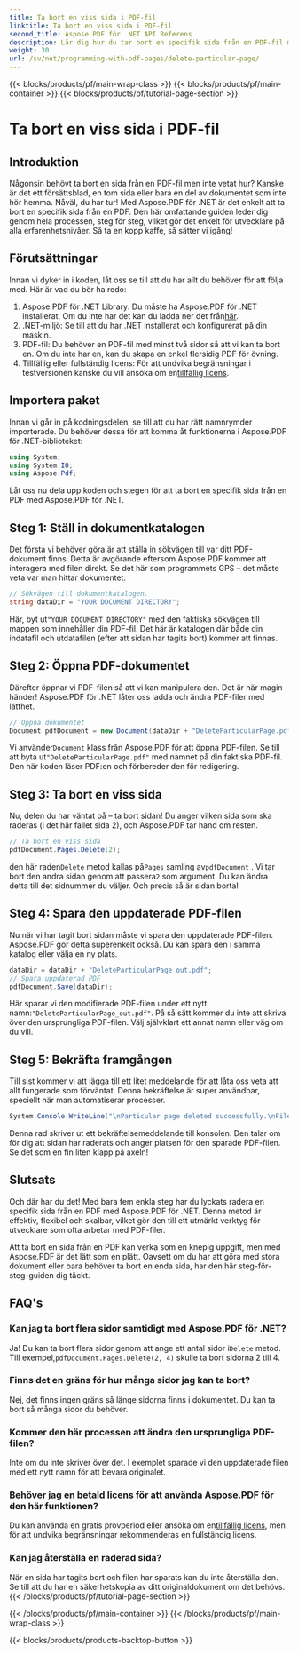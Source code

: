 ```yaml
---
title: Ta bort en viss sida i PDF-fil
linktitle: Ta bort en viss sida i PDF-fil
second_title: Aspose.PDF för .NET API Referens
description: Lär dig hur du tar bort en specifik sida från en PDF-fil med Aspose.PDF för .NET med denna steg-för-steg-guide.
weight: 30
url: /sv/net/programming-with-pdf-pages/delete-particular-page/
---
```


{{< blocks/products/pf/main-wrap-class >}}
{{< blocks/products/pf/main-container >}}
{{< blocks/products/pf/tutorial-page-section >}}

# Ta bort en viss sida i PDF-fil

## Introduktion

Någonsin behövt ta bort en sida från en PDF-fil men inte vetat hur? Kanske är det ett försättsblad, en tom sida eller bara en del av dokumentet som inte hör hemma. Nåväl, du har tur! Med Aspose.PDF för .NET är det enkelt att ta bort en specifik sida från en PDF. Den här omfattande guiden leder dig genom hela processen, steg för steg, vilket gör det enkelt för utvecklare på alla erfarenhetsnivåer. Så ta en kopp kaffe, så sätter vi igång!

## Förutsättningar

Innan vi dyker in i koden, låt oss se till att du har allt du behöver för att följa med. Här är vad du bör ha redo:

1. Aspose.PDF för .NET Library: Du måste ha Aspose.PDF för .NET installerat. Om du inte har det kan du ladda ner det från[här](https://releases.aspose.com/pdf/net/).
2. .NET-miljö: Se till att du har .NET installerat och konfigurerat på din maskin.
3. PDF-fil: Du behöver en PDF-fil med minst två sidor så att vi kan ta bort en. Om du inte har en, kan du skapa en enkel flersidig PDF för övning.
4.  Tillfällig eller fullständig licens: För att undvika begränsningar i testversionen kanske du vill ansöka om en[tillfällig licens](https://purchase.aspose.com/temporary-license/).

## Importera paket

Innan vi går in på kodningsdelen, se till att du har rätt namnrymder importerade. Du behöver dessa för att komma åt funktionerna i Aspose.PDF för .NET-biblioteket:

```csharp
using System;
using System.IO;
using Aspose.Pdf;
```

Låt oss nu dela upp koden och stegen för att ta bort en specifik sida från en PDF med Aspose.PDF för .NET.

## Steg 1: Ställ in dokumentkatalogen

Det första vi behöver göra är att ställa in sökvägen till var ditt PDF-dokument finns. Detta är avgörande eftersom Aspose.PDF kommer att interagera med filen direkt. Se det här som programmets GPS – det måste veta var man hittar dokumentet.

```csharp
// Sökvägen till dokumentkatalogen.
string dataDir = "YOUR DOCUMENT DIRECTORY";
```

 Här, byt ut`"YOUR DOCUMENT DIRECTORY"` med den faktiska sökvägen till mappen som innehåller din PDF-fil. Det här är katalogen där både din indatafil och utdatafilen (efter att sidan har tagits bort) kommer att finnas.

## Steg 2: Öppna PDF-dokumentet

Därefter öppnar vi PDF-filen så att vi kan manipulera den. Det är här magin händer! Aspose.PDF för .NET låter oss ladda och ändra PDF-filer med lätthet.

```csharp
// Öppna dokumentet
Document pdfDocument = new Document(dataDir + "DeleteParticularPage.pdf");
```


 Vi använder`Document` klass från Aspose.PDF för att öppna PDF-filen. Se till att byta ut`"DeleteParticularPage.pdf"` med namnet på din faktiska PDF-fil. Den här koden läser PDF:en och förbereder den för redigering.

## Steg 3: Ta bort en viss sida

Nu, delen du har väntat på – ta bort sidan! Du anger vilken sida som ska raderas (i det här fallet sida 2), och Aspose.PDF tar hand om resten.

```csharp
// Ta bort en viss sida
pdfDocument.Pages.Delete(2);
```


 den här raden`Delete` metod kallas på`Pages` samling av`pdfDocument` . Vi tar bort den andra sidan genom att passera`2` som argument. Du kan ändra detta till det sidnummer du väljer. Och precis så är sidan borta!

## Steg 4: Spara den uppdaterade PDF-filen

Nu när vi har tagit bort sidan måste vi spara den uppdaterade PDF-filen. Aspose.PDF gör detta superenkelt också. Du kan spara den i samma katalog eller välja en ny plats.

```csharp
dataDir = dataDir + "DeleteParticularPage_out.pdf";
// Spara uppdaterad PDF
pdfDocument.Save(dataDir);
```


 Här sparar vi den modifierade PDF-filen under ett nytt namn:`"DeleteParticularPage_out.pdf"`. På så sätt kommer du inte att skriva över den ursprungliga PDF-filen. Välj självklart ett annat namn eller väg om du vill.

## Steg 5: Bekräfta framgången

Till sist kommer vi att lägga till ett litet meddelande för att låta oss veta att allt fungerade som förväntat. Denna bekräftelse är super användbar, speciellt när man automatiserar processer.

```csharp
System.Console.WriteLine("\nParticular page deleted successfully.\nFile saved at " + dataDir);
```


Denna rad skriver ut ett bekräftelsemeddelande till konsolen. Den talar om för dig att sidan har raderats och anger platsen för den sparade PDF-filen. Se det som en fin liten klapp på axeln!

## Slutsats

Och där har du det! Med bara fem enkla steg har du lyckats radera en specifik sida från en PDF med Aspose.PDF för .NET. Denna metod är effektiv, flexibel och skalbar, vilket gör den till ett utmärkt verktyg för utvecklare som ofta arbetar med PDF-filer.

Att ta bort en sida från en PDF kan verka som en knepig uppgift, men med Aspose.PDF är det lätt som en plätt. Oavsett om du har att göra med stora dokument eller bara behöver ta bort en enda sida, har den här steg-för-steg-guiden dig täckt.

## FAQ's

### Kan jag ta bort flera sidor samtidigt med Aspose.PDF för .NET?
 Ja! Du kan ta bort flera sidor genom att ange ett antal sidor i`Delete` metod. Till exempel,`pdfDocument.Pages.Delete(2, 4)` skulle ta bort sidorna 2 till 4.

### Finns det en gräns för hur många sidor jag kan ta bort?
Nej, det finns ingen gräns så länge sidorna finns i dokumentet. Du kan ta bort så många sidor du behöver.

### Kommer den här processen att ändra den ursprungliga PDF-filen?
Inte om du inte skriver över det. I exemplet sparade vi den uppdaterade filen med ett nytt namn för att bevara originalet.

### Behöver jag en betald licens för att använda Aspose.PDF för den här funktionen?
 Du kan använda en gratis provperiod eller ansöka om en[tillfällig licens](https://purchase.aspose.com/temporary-license/), men för att undvika begränsningar rekommenderas en fullständig licens.

### Kan jag återställa en raderad sida?
När en sida har tagits bort och filen har sparats kan du inte återställa den. Se till att du har en säkerhetskopia av ditt originaldokument om det behövs.
{{< /blocks/products/pf/tutorial-page-section >}}

{{< /blocks/products/pf/main-container >}}
{{< /blocks/products/pf/main-wrap-class >}}

{{< blocks/products/products-backtop-button >}}
